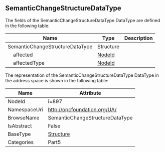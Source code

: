 <!-- datatype -->
## SemanticChangeStructureDataType
  
<!-- end of description -->
The fields of the SemanticChangeStructureDataType DataType are defined in the following table:  

|Name|Type|Description|
|---|---|---|
|SemanticChangeStructureDataType|Structure||
|&nbsp;&nbsp;&nbsp;&nbsp;affected|[NodeId](../../../Part3/DataTypes/NodeId/readme.md)||
|&nbsp;&nbsp;&nbsp;&nbsp;affectedType|[NodeId](../../../Part3/DataTypes/NodeId/readme.md)||

The representation of the SemanticChangeStructureDataType DataType in the address space is shown in the following table:  

|Name|Attribute|
|---|---|
|NodeId|i=897|
|NamespaceUri|http://opcfoundation.org/UA/|
|BrowseName|SemanticChangeStructureDataType|
|IsAbstract|False|
|BaseType|[Structure](../../../Part3/DataTypes/Structure/readme.md)|
|Categories|Part5|

